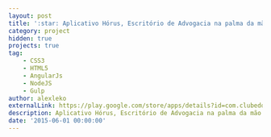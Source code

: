 ```yaml
---
layout: post
title: ':star: Aplicativo Hórus, Escritório de Advogacia na palma da mão'
category: project
hidden: true
projects: true
tag:
    - CSS3
    - HTML5
    - AngularJs
    - NodeJS
    - Gulp
author: alexleko
externalLink: https://play.google.com/store/apps/details?id=com.clubedoadvogado.horusapp2
description: Aplicativo Hórus, Escritório de Advogacia na palma da mão.
date: '2015-06-01 00:00:00'
---
```

